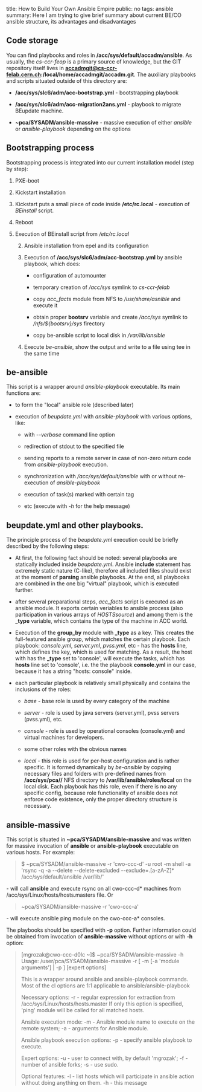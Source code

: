 title: How to Build Your Own Ansible Empire
public: no
tags: ansible
summary: Here I am trying to give brief summary about current BE/CO ansible structure, its advantages and disadvantages

## Code storage
You can find playbooks and roles in __/acc/sys/default/accadm/ansible__. As usually, the
*cs-ccr-feop* is a primary source of knowledge, but the GIT repository itself
lives in **accadmgit@cs-ccr-felab.cern.ch:/local/home/accadmgit/accadm.git**. The auxiliary playbooks and
scripts situated outside of this directory are:

  * __/acc/sys/slc6/adm/acc-bootstrap.yml__ - bootstrapping playbook

  * __/acc/sys/slc6/adm/acc-migration2ans.yml__ - playbook to migrate BEupdate
    machine.

  * __~pca/SYSADM/ansible-massive__ - massive execution of either *ansible* or
    *ansible-playbook* depending on the options

## Bootstrapping process

Bootstrapping process is integrated into our current installation model (step by
step):

1. PXE-boot

1. Kickstart installation

1. Kickstart puts a small piece of code inside __/etc/rc.local__ - execution of
   _BEinstall_ script.

1. Reboot

1. Execution of BEinstall script from _/etc/rc.local_

    2. Ansible installation from epel and its configuration

    2. Execution of __/acc/sys/slc6/adm/acc-bootstrap.yml__ by ansible playbook, which does:

        * configuration of automounter

        * temporary creation of _/acc/sys_ symlink to _cs-ccr-felab_

        * copy _acc_facts_ module from NFS to _/usr/share/asnible_ and execute it

        * obtain proper __bootsrv__ variable and create _/acc/sys_ symlink to
          _/nfs/${bootsrv}/sys_ firectory

        * copy be-ansible script to local disk in _/var/lib/ansible_

    2. Execute _be-ansible_, show the output and write to a file using tee in the
       same time

## be-ansible
This script is a wrapper around _ansible-playbook_ executable. Its main
functions are:

* to form the "local" ansible role (described later)

* execution of _beupdate.yml_ with _ansible-playbook_ with various options, like:

    * with _--verbose_ command line option

    * redirection of stdout to the specified file 

    * sending reports to a remote server in case of non-zero return code from
      _ansible-playbook_ execution.

    * synchronization with _/acc/sys/default/ansible_ with or without re-execution of _ansible-playbook_

    * execution of task(s) marked with certain tag

    * etc (execute with _-h_ for the help message)

## beupdate.yml and other playbooks.
The principle process of the _beupdate.yml_ execution could be briefly
described by the following steps:

* At first, the following fact should be noted: several playbooks are
  statically included inside _beupdate.yml_. Ansible __include__ statement has extremely
  static nature (C-like), therefore all included files should exist at the
  moment of __parsing__ ansible playbooks. At the end, all playbooks are
  combined in the one big "virtual" playbook, which is executed further.

* after several preparational steps, _acc_facts_ script is executed as an ansible
  module. It exports certain veriables to ansible process (also
  participation in various arrays of _HOSTSsource_) and among them is the
  __\_type__ variable, which contains the type of the machine in ACC world.

* Execution of the __group_by__ module with __\_type__ as a key. This creates the
  full-featured ansible group, which matches the certain playbook.
  Each playbook: _console.yml_, _server.yml_, _pvss.yml_, etc - has the __hosts__
  line, which defines the key, which is used for matching. As a result, the host
  with has the __\_type__ set to 'console', will execute the tasks, which has
  __hosts__ line set to 'console', i.e. the the playbook __console.yml__ in our
  case, because it has a string "hosts: console" inside.

* each particular playbook is relatively small physically and contains the inclusions of
  the roles:

    * _base_ - base role is used by every category of the machine

    * _server_ - role is used by java servers (server.yml), pvss servers
      (pvss.yml), etc.

    * _console_ - role is used by operational consoles (console.yml) and
      virtual machines for developers.

    * some other roles with the obvious names

    * _local_ - this role is used for per-host configuration and is rather specific.
      It is formed dynamically by _be-ansible_ by copying necessary files and folders
      with pre-defined names from __/acc/sys/pca/<hostname>/__ NFS directory to
      __/var/lib/ansible/roles/local__ on the local disk. Each playbook has this
      role, even if there is no any specific config, because role functionality
      of ansible does not enforce code existence, only the proper directory
      structure is necessary.

## ansible-massive
This script is situated in __~pca/SYSADM/ansible-massive__ and was written for
massive invocation of __ansible__ or __ansible-playbook__ executable on various hosts. For example:

> $ ~pca/SYSADM/ansible-massive -r 'cwo-ccc-d' -u root -m shell -a 'rsync -q -a --delete --delete-excluded --exclude=.[a-zA-Z]* /acc/sys/default/ansible /var/lib/'

\- will call __ansible__ and execute rsync on all cwo-ccc-d* machines from
  /acc/sys/Linux/hosts/hosts.masters file. Or

> ~pca/SYSADM/ansible-massive -r 'cwo-ccc-a'

\- will execute ansible ping module on the cwo-ccc-a* consoles.

The playbooks should be specified with __-p__ option. Further information could be
obtained from invocation of __ansible-massive__ without options or with __-h__
option:
    
>    [mgrozak@cwo-ccc-d0lc ~]$ ~pca/SYSADM/ansible-massive -h  
>    Usage: /user/pca/SYSADM/ansible-massive -r <grep regexp> [ -m <module> [-a 'module arguments'] | -p <path to playbook> ] [expert options]
>    
>    This is a wrapper around ansible and ansible-playbook commands. Most of
>    the cl options are 1:1 applicable to ansible/ansible-playbook
>    
>    Necessary options:
>      -r - regular expression for extraction from /acc/sys/Linux/hosts/hosts.master
>           If only this option is specified, 'ping' module will be called
>           for all matched hosts.
>    
>    Ansible execution mode:
>      -m - Ansible module name to execute on the remote system;
>      -a - arguments for Ansible module.
>    
>    Ansible playbook execution options:
>      -p - specify ansible playbook to execute.
>    
>    Expert options:
>      -u - user to connect with, by default 'mgrozak';
>      -f - number of ansible forks;
>      -s - use sudo.
>    
>    Optional features:
>      -l - list hosts which will participate in ansible action
>           without doing anything on them.
>      -h - this message

